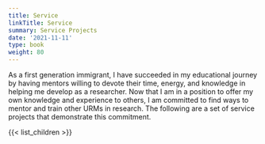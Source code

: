 ```yaml
---
title: Service
linkTitle: Service
summary: Service Projects
date: '2021-11-11'
type: book
weight: 80
---
```


As a first generation immigrant, I have succeeded in my educational journey by having mentors willing to devote their time, energy, and knowledge in helping me develop as a researcher. Now that I am in a position to offer my own knowledge and experience to others, I am committed to find ways to mentor and train other URMs in research. The following are a set of service projects that demonstrate this commitment.


{{< list_children >}}